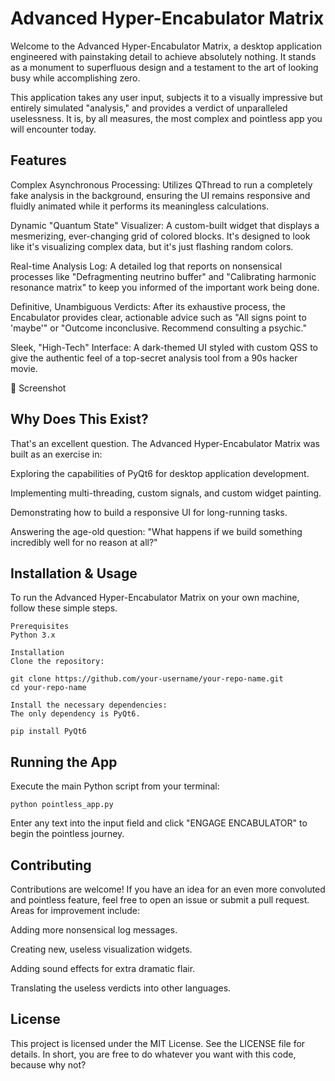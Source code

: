 # Advanced Hyper-Encabulator Matrix

Welcome to the Advanced Hyper-Encabulator Matrix, a desktop application engineered with painstaking detail to achieve absolutely nothing. It stands as a monument to superfluous design and a testament to the art of looking busy while accomplishing zero.

This application takes any user input, subjects it to a visually impressive but entirely simulated "analysis," and provides a verdict of unparalleled uselessness. It is, by all measures, the most complex and pointless app you will encounter today.

## Features
Complex Asynchronous Processing: Utilizes QThread to run a completely fake analysis in the background, ensuring the UI remains responsive and fluidly animated while it performs its meaningless calculations.

Dynamic "Quantum State" Visualizer: A custom-built widget that displays a mesmerizing, ever-changing grid of colored blocks. It's designed to look like it's visualizing complex data, but it's just flashing random colors.

Real-time Analysis Log: A detailed log that reports on nonsensical processes like "Defragmenting neutrino buffer" and "Calibrating harmonic resonance matrix" to keep you informed of the important work being done.

Definitive, Unambiguous Verdicts: After its exhaustive process, the Encabulator provides clear, actionable advice such as "All signs point to 'maybe'" or "Outcome inconclusive. Recommend consulting a psychic."

Sleek, "High-Tech" Interface: A dark-themed UI styled with custom QSS to give the authentic feel of a top-secret analysis tool from a 90s hacker movie.

📸 Screenshot


## Why Does This Exist?
That's an excellent question. The Advanced Hyper-Encabulator Matrix was built as an exercise in:

Exploring the capabilities of PyQt6 for desktop application development.

Implementing multi-threading, custom signals, and custom widget painting.

Demonstrating how to build a responsive UI for long-running tasks.

Answering the age-old question: "What happens if we build something incredibly well for no reason at all?"

## Installation & Usage
To run the Advanced Hyper-Encabulator Matrix on your own machine, follow these simple steps.

```
Prerequisites
Python 3.x

Installation
Clone the repository:

git clone https://github.com/your-username/your-repo-name.git
cd your-repo-name

Install the necessary dependencies:
The only dependency is PyQt6.

pip install PyQt6
```

## Running the App
Execute the main Python script from your terminal:

```
python pointless_app.py
```

Enter any text into the input field and click "ENGAGE ENCABULATOR" to begin the pointless journey.

## Contributing
Contributions are welcome! If you have an idea for an even more convoluted and pointless feature, feel free to open an issue or submit a pull request. Areas for improvement include:

Adding more nonsensical log messages.

Creating new, useless visualization widgets.

Adding sound effects for extra dramatic flair.

Translating the useless verdicts into other languages.

## License
This project is licensed under the MIT License. See the LICENSE file for details. In short, you are free to do whatever you want with this code, because why not?
